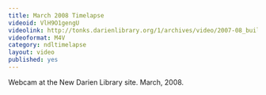 ```yaml
---
title: March 2008 Timelapse
videoid: VlH9O1gengU
videolink: http://tonks.darienlibrary.org/1/archives/video/2007-08_building_timelapse/200803_timelapse.m4v
videoformat: M4V
category: ndltimelapse
layout: video
published: yes
---
```


Webcam at the New Darien Library site. March, 2008.